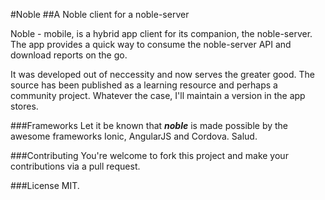 #Noble
##A Noble client for a noble-server

Noble - mobile, is a hybrid app client for its companion, the noble-server. The app provides a quick way to consume the noble-server API and download reports on the go. 

It was developed out of neccessity and now serves the greater good. The source has been published as a learning resource and perhaps a community project. Whatever the case, I'll maintain a version in the app stores.

###Frameworks
Let it be known that ***noble*** is made possible by the awesome frameworks Ionic, AngularJS and Cordova. Salud.

###Contributing
You're welcome to fork this project and make your contributions via a pull request.

###License
MIT.